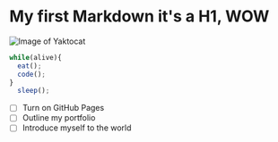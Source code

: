 # My first Markdown it's a H1, WOW
![Image of Yaktocat](https://octodex.github.com/images/yaktocat.png)
``` javascript
while(alive){
  eat();
  code();
}
  sleep();
```
- [ ] Turn on GitHub Pages
- [ ] Outline my portfolio
- [ ] Introduce myself to the world
